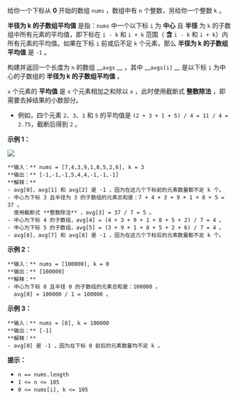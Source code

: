给你一个下标从 **0** 开始的数组 `nums` ，数组中有 `n` 个整数，另给你一个整数 `k` 。

**半径为 k 的子数组平均值** 是指：`nums` 中一个以下标 `i` 为 **中心** 且 **半径** 为 `k`
的子数组中所有元素的平均值，即下标在 `i - k` 和 `i + k` 范围（ **含** `i - k` 和 `i +
k`）内所有元素的平均值。如果在下标 `i` 前或后不足 `k` 个元素，那么 **半径为 k 的子数组平均值** 是 `-1` 。

构建并返回一个长度为 `n` 的数组 __`avgs` __ ，其中 __`avgs[i]` __ 是以下标 `i` 为中心的子数组的 **半径为 k
的子数组平均值** 。

`x` 个元素的 **平均值** 是 `x` 个元素相加之和除以 `x` ，此时使用截断式 **整数除法** ，即需要去掉结果的小数部分。

  * 例如，四个元素 `2`、`3`、`1` 和 `5` 的平均值是 `(2 + 3 + 1 + 5) / 4 = 11 / 4 = 2.75`，截断后得到 `2` 。



**示例 1：**

![](https://assets.leetcode.com/uploads/2021/11/07/eg1.png)

    
    
    **输入：** nums = [7,4,3,9,1,8,5,2,6], k = 3
    **输出：** [-1,-1,-1,5,4,4,-1,-1,-1]
    **解释：**
    - avg[0]、avg[1] 和 avg[2] 是 -1 ，因为在这几个下标前的元素数量都不足 k 个。
    - 中心为下标 3 且半径为 3 的子数组的元素总和是：7 + 4 + 3 + 9 + 1 + 8 + 5 = 37 。
      使用截断式 **整数除法** ，avg[3] = 37 / 7 = 5 。
    - 中心为下标 4 的子数组，avg[4] = (4 + 3 + 9 + 1 + 8 + 5 + 2) / 7 = 4 。
    - 中心为下标 5 的子数组，avg[5] = (3 + 9 + 1 + 8 + 5 + 2 + 6) / 7 = 4 。
    - avg[6]、avg[7] 和 avg[8] 是 -1 ，因为在这几个下标后的元素数量都不足 k 个。
    

**示例 2：**

    
    
    **输入：** nums = [100000], k = 0
    **输出：** [100000]
    **解释：**
    - 中心为下标 0 且半径 0 的子数组的元素总和是：100000 。
      avg[0] = 100000 / 1 = 100000 。
    

**示例 3：**

    
    
    **输入：** nums = [8], k = 100000
    **输出：** [-1]
    **解释：**
    - avg[0] 是 -1 ，因为在下标 0 前后的元素数量均不足 k 。
    



**提示：**

  * `n == nums.length`
  * `1 <= n <= 105`
  * `0 <= nums[i], k <= 105`

